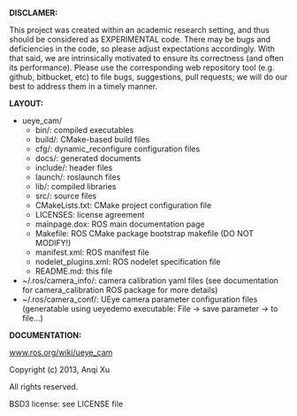 **DISCLAMER:**

This project was created within an academic research setting, and thus should
be considered as EXPERIMENTAL code. There may be bugs and deficiencies in the
code, so please adjust expectations accordingly. With that said, we are
intrinsically motivated to ensure its correctness (and often its performance).
Please use the corresponding web repository tool (e.g. github, bitbucket, etc)
to file bugs, suggestions, pull requests; we will do our best to address them
in a timely manner.


**LAYOUT:**
- ueye_cam/
  - bin/:                 compiled executables
  - build/:               CMake-based build files
  - cfg/:                 dynamic_reconfigure configuration files
  - docs/:                generated documents
  - include/:             header files
  - launch/:              roslaunch files
  - lib/:                 compiled libraries
  - src/:                 source files
  - CMakeLists.txt:       CMake project configuration file
  - LICENSES:             license agreement
  - mainpage.dox:         ROS main documentation page
  - Makefile:             ROS CMake package bootstrap makefile (DO NOT MODIFY!)
  - manifest.xml:         ROS manifest file
  - nodelet_plugins.xml:  ROS nodelet specification file
  - README.md:            this file
- ~/.ros/camera_info/:    camera calibration yaml files
                          (see documentation for camera_calibration ROS package
                          for more details)
- ~/.ros/camera_conf/:    UEye camera parameter configuration files
                          (generatable using ueyedemo executable:
                          File -> save parameter -> to file...)


**DOCUMENTATION:**

www.ros.org/wiki/ueye_cam



Copyright (c) 2013, Anqi Xu

All rights reserved.

BSD3 license: see LICENSE file
